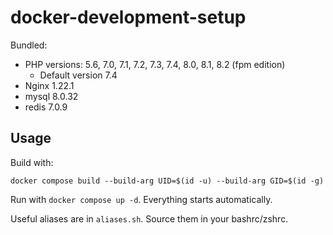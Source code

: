 # docker-development-setup

Bundled:
- PHP versions: 5.6, 7.0, 7.1, 7.2, 7.3, 7.4, 8.0, 8.1, 8.2 (fpm edition)
  - Default version 7.4
- Nginx 1.22.1
- mysql 8.0.32
- redis 7.0.9


## Usage

Build with:
```
docker compose build --build-arg UID=$(id -u) --build-arg GID=$(id -g)
```

Run with `docker compose up -d`. Everything starts automatically.

Useful aliases are in `aliases.sh`. Source them in your bashrc/zshrc.
